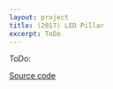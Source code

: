```yaml
---
layout: project
title: (2017) LED Pillar
excerpt: ToDo
---
```


ToDo: 

[Source code](https://github.com/funvill/LEDPillar)
